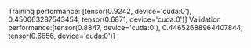 Training performance: [tensor(0.9242, device='cuda:0'), 0.450063287543454, tensor(0.6871, device='cuda:0')]
Validation performance:[tensor(0.8847, device='cuda:0'), 0.44652688964407844, tensor(0.6656, device='cuda:0')]

